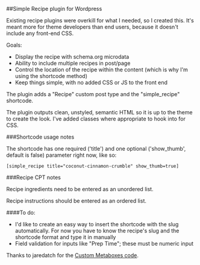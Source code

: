 ##Simple Recipe plugin for Wordpress

Existing recipe plugins were overkill for what I needed, so I created this. It's meant more for theme developers than end users, because it doesn't include any front-end CSS.

Goals:

- Display the recipe with schema.org microdata
- Ability to include multiple recipes in post/page
- Control the location of the recipe within the content (which is why I'm using the shortcode method)
- Keep things simple, with no added CSS or JS to the front end

The plugin adds a "Recipe" custom post type and the "simple_recipe" shortcode.

The plugin outputs clean, unstyled, semantic HTML so it is up to the theme to create the look. I've added classes where appropriate to hook into for CSS.

###Shortcode usage notes

The shortcode has one required ('title') and one optional ('show_thumb', default is false) parameter right now, like so:

    [simple_recipe title="coconut-cinnamon-crumble" show_thumb=true]

###Recipe CPT notes

Recipe ingredients need to be entered as an unordered list.

Recipe instructions should be entered as an ordered list.

####To do:

- I'd like to create an easy way to insert the shortcode with the slug automatically. For now you have to know the recipe's slug and the shortcode format and type it in manually
- Field validation for inputs like "Prep Time"; these must be numeric input

Thanks to jaredatch for the [Custom Metaboxes code](https://github.com/jaredatch/Custom-Metaboxes-and-Fields-for-WordPress).
